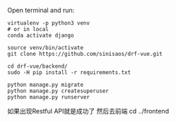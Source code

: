 Open terminal and run:

```shell
virtualenv -p python3 venv
# or in local
conda activate django

source venv/bin/activate
git clone https://github.com/sinisaos/drf-vue.git

cd drf-vue/backend/
sudo -H pip install -r requirements.txt

python manage.py migrate
python manage.py createsuperuser
python manage.py runserver
```
如果出现Restful API就是成功了
然后去前端 cd ../frontend

